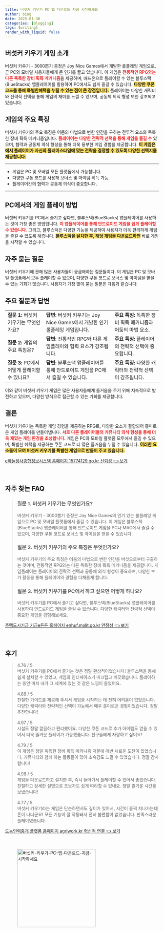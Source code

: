 ```yaml
---
title: 버섯커 키우기 PC 앱 다운로드 지금 시작하세요
author: bing
date: 2025-01-30
categories: [Blogging]
tags: [writing]
render_with_liquid: false
---
```



<h2 id='버섯커_키우기_게임소개'>버섯커 키우기 게임 소개</h2>

<p>버섯커 키우기 - 3000뽑기 증정은 Joy Nice Games에서 개발한 롤플레잉 게임으로, 곧 PC와 모바일 사용자들에게 큰 인기를 끌고 있습니다. 이 게임은 <b><span style="color: #ee2323;">전통적인 RPG와는 다른 독특한 장비 획득 메커니즘</span></b>을 제공하며, 애드온으로 플레이할 수 있는 블루스택(BlueStacks) 앱플레이어를 활용하여 PC에서도 쉽게 즐길 수 있습니다. <b><span style="background-color: #ffe066;">다양한 쿠폰 코드를 통해 특별한혜택을 누릴 수 있는 점이 큰 장점입니다.</span></b> 플레이어는 다양한 캐릭터와 전략적 선택을 통해 게임의 재미를 느낄 수 있으며, 공동체 의식 형성 또한 강조되고 있습니다.</p>

<h2 id='게임의_주요특징'>게임의 주요 특징</h2>

<p>버섯커 키우기의 주요 특징은 어둠의 마법으로 변한 인간을 구하는 전투적 요소와 독특한 장비 획득 메커니즘입니다. <b><span style="color: #ee2323;">플레이어는 다양한 전략적 선택을 통해 게임을 즐길 수</span></b> 있으며, 협력과 공동체 의식 형성을 통해 더욱 풍부한 게임 경험을 제공합니다. <b><span style="background-color: #ffe066;">이 게임은에서 플레이어가 자신의 플레이스타일에 맞는 전략을 결정할 수 있도록 다양한 선택지를 제공합니다.</span></b></p>

<hr />

<ul>
    <li>게임은 PC 및 모바일 모든 플랫폼에서 가능합니다.</li>
    <li>다양한 쿠폰 코드를 사용해 보너스 및 아이템 획득 가능.</li>
    <li>플레이어간의 협력과 공동체 의식이 중요합니다.</li>
</ul>

<hr />

<h2 id='PC에서의_게임플레이'>PC에서의 게임 플레이 방법</h2>

<p>버섯커 키우기를 PC에서 즐기고 싶다면, 블루스택(BlueStacks) 앱플레이어를 사용하는 것이 가장 좋은 방법입니다. <b><span style="color: #ee2323;">이 앱플레이어를 통해 안드로이드 게임을 쉽게 플레이할 수 있습니다.</span></b> 그리고, 블루스택은 다양한 기능을 제공하여 사용자가 더욱 편리하게 게임을 즐길 수 있도록 해줍니다. <b><span style="background-color: #ffe066;">블루스택을 설치한 후, 해당 게임을 다운로드하면</span></b> 바로 게임을 시작할 수 있습니다.</p>

<h2 id='자주_묻는_질문'>자주 묻는 질문</h2>

<p>버섯커 키우기에 관해 많은 사용자들이 궁금해하는 질문들이다. 이 게임은 PC 및 모바일 플랫폼에서 모두 플레이할 수 있으며, 다양한 쿠폰 코드로 보너스 및 아이템을 받을 수 있는 기회가 많습니다. 사용자가 가장 많이 묻는 질문은 다음과 같습니다:</p>

<h2 id='주요_질문_답변'>주요 질문과 답변</h2>

<table>
    <tr>
        <td><b>질문 1:</b> 버섯커 키우기는 무엇인가요?</td>
        <td><b>답변:</b> 버섯커 키우기는 Joy Nice Games에서 개발한 인기 롤플레잉 게임입니다.</td>
        <td><b>주요 특징:</b> 독특한 장비 획득 메커니즘과 어둠의 마법 요소.</td>
    </tr>
    <tr>
        <td><b>질문 2:</b> 게임의 주요 특징은?</td>
        <td><b>답변:</b> 전통적인 RPG와 다른 게임플레이와 협력 요소가 강조됩니다.</td>
        <td><b>주요 특징:</b> 플레이어의 전략적 선택이 중요합니다.</td>
    </tr>
    <tr>
        <td><b>질문 3:</b> PC에서 어떻게 플레이할 수 있나요?</td>
        <td><b>답변:</b> 블루스택 앱플레이어를 통해 안드로이드 게임을 PC에서 즐길 수 있습니다.</td>
        <td><b>주요 특징:</b> 다양한 캐릭터와 전략적 선택이 강조됩니다.</td>
    </tr>
</table>

<p>이와 같이 버섯커 키우기 게임은 많은 사용자들에게 즐거움을 주기 위해 지속적으로 발전하고 있으며, 다양한 방식으로 접근할 수 있는 기회를 제공합니다.</p>

<h2 id='결론'>결론</h2>

<p>버섯커 키우기는 독특한 게임 경험을 제공하는 RPG로, 다양한 요소가 결합되어 흥미로운 게임 플레이를 만들어냅니다. <b><span style="color: #ee2323;">서로 다른 플레이어들의 커뮤니티 의식 형성을 통해 더욱 재밌는 게임 환경을 조성합니다.</span></b> 게임은 PC와 모바일 플랫폼 모두에서 즐길 수 있으며, 특별한 혜택을 제공하는 쿠폰 코드로 더 많은 즐거움을 누릴 수 있습니다. <b><span style="background-color: #ffe066;">이러한 요소들이 모여 버섯커 키우기를 특별한 게임으로 만들어 주고 있습니다.</span></b></p>


<p><a class="click-button" title="e하늘장사종합정보시스템 홈페이지 15774129.go.kr 신뢰성" href="https://somered.github.io/posts/e%ED%95%98%EB%8A%98%EC%9E%A5%EC%82%AC%EC%A2%85%ED%95%A9%EC%A0%95%EB%B3%B4%EC%8B%9C%EC%8A%A4%ED%85%9C-%ED%99%88%ED%8E%98%EC%9D%B4%EC%A7%80-15774129.go.kr-%EC%8B%A0%EB%A2%B0%EC%84%B1/" rel="dofollow">e하늘장사종합정보시스템 홈페이지 15774129.go.kr 신뢰성 👈 보기</a></p><br>
<h2 id='자주_찾는_FAQ'>자주 찾는 FAQ</h2>
<div itemscope="" itemtype="https://schema.org/FAQPage"> 
<blockquote> 
<div itemscope="" itemprop="mainEntity" itemtype="https://schema.org/Question"> 
<h3 itemprop="name">질문 1. 버섯커 키우기는 무엇인가요?</h3> 
<div itemscope="" itemprop="acceptedAnswer" itemtype="https://schema.org/Answer"> 
<span itemprop="text"> 
<p>버섯커 키우기 - 3000뽑기 증정은 Joy Nice Games의 인기 있는 롤플레잉 게임으로 PC 및 모바일 플랫폼에서 즐길 수 있습니다. 이 게임은 블루스택(BlueStacks) 앱플레이어를 통해 안드로이드 게임을 PC나 MAC에서 즐길 수 있으며, 다양한 쿠폰 코드로 보너스 및 아이템을 얻을 수 있습니다.</p> 
</span> 
</div> 
</div> 
<div itemscope="" itemprop="mainEntity" itemtype="https://schema.org/Question"> 
<h3 itemprop="name">질문 2. 버섯커 키우기의 주요 특징은 무엇인가요?</h3> 
<div itemscope="" itemprop="acceptedAnswer" itemtype="https://schema.org/Answer"> 
<span itemprop="text"> 
<p>버섯커 키우기의 주요 특징은 어둠의 마법으로 변한 인간을 버섯으로부터 구출하는 것이며, 전통적인 RPG와는 다른 독특한 장비 획득 메커니즘을 제공합니다. 게임플레이는 플레이어의 전략적 선택과 공동체 의식 형성이 중요하며, 다양한 부가 활동을 통해 플레이어의 경험을 다채롭게 합니다.</p> 
</span> 
</div> 
</div> 
<div itemscope="" itemprop="mainEntity" itemtype="https://schema.org/Question"> 
<h3 itemprop="name">질문 3. 버섯커 키우기를 PC에서 하고 싶으면 어떻게 하나요?</h3> 
<div itemscope="" itemprop="acceptedAnswer" itemtype="https://schema.org/Answer"> 
<span itemprop="text"> 
<p>버섯커 키우기를 PC에서 즐기고 싶다면, 블루스택(BlueStacks) 앱플레이어를 사용하여 안드로이드 게임을 즐길 수 있습니다. 다양한 캐릭터와 전략적 선택이 중요한 게임을 경험해보세요.</p> 
</span> 
</div> 
</div> 
</blockquote> 
</div>
<p><a class="click-button" title="주택도시기금 기금e든든 홈페이지 enhuf.molit.go.kr 안정성" href="https://somered.github.io/posts/%EC%A3%BC%ED%83%9D%EB%8F%84%EC%8B%9C%EA%B8%B0%EA%B8%88-%EA%B8%B0%EA%B8%88e%EB%93%A0%EB%93%A0-%ED%99%88%ED%8E%98%EC%9D%B4%EC%A7%80-enhuf.molit.go.kr-%EC%95%88%EC%A0%95%EC%84%B1/" rel="dofollow">주택도시기금 기금e든든 홈페이지 enhuf.molit.go.kr 안정성 👈 보기</a></p><br>
<h2 id='후기'>후기</h2>
<div itemscope itemtype="https://schema.org/Product">
  <blockquote>
  <div itemprop="review" itemscope itemtype="https://schema.org/Review">
      <div itemprop="reviewRating" itemscope itemtype="https://schema.org/Rating"> <span itemprop="ratingValue">4.76</span> / <span itemprop="bestRating">5</span> </div>
      <span itemprop="reviewBody">버섯커 키우기를 PC에서 즐기는 것은 정말 환상적이었습니다! 블루스택을 통해 쉽게 설치할 수 있었고, 게임의 인터페이스가 매끄럽고 깨끗했습니다. 플레이하는 동안 마치 내가 그 세계에 있는 것 같은 느낌이 들었어요.</span>
  </div>
  <br>
  <div itemprop="review" itemscope itemtype="https://schema.org/Review">
      <div itemprop="reviewRating" itemscope itemtype="https://schema.org/Rating"> <span itemprop="ratingValue">4.88</span> / <span itemprop="bestRating">5</span> </div>
      <span itemprop="reviewBody">친절한 가이드를 제공해 주셔서 게임을 시작하는 데 전혀 어려움이 없었습니다. 다양한 캐릭터와 전략적인 선택이 가능해서 매우 흥미로운 경험이었습니다. 정말 추천합니다!</span>
  </div>
  <br>
  <div itemprop="review" itemscope itemtype="https://schema.org/Review">
      <div itemprop="reviewRating" itemscope itemtype="https://schema.org/Rating"> <span itemprop="ratingValue">4.97</span> / <span itemprop="bestRating">5</span> </div>
      <span itemprop="reviewBody">시설도 정말 깔끔하고 편리했어요. 다양한 쿠폰 코드로 추가 아이템도 얻을 수 있어서 더욱 즐거운 플레이가 가능했습니다. 친구들에게 자랑하고 싶어요!</span>
  </div>
  <br>
  <div itemprop="review" itemscope itemtype="https://schema.org/Review">
      <div itemprop="reviewRating" itemscope itemtype="https://schema.org/Rating"> <span itemprop="ratingValue">4.79</span> / <span itemprop="bestRating">5</span> </div>
      <span itemprop="reviewBody">이 게임은 정말 독특한 장비 획득 메커니즘 덕분에 매번 새로운 도전이 있었습니다. 커뮤니티와 함께 하는 활동들이 많아 소속감도 느낄 수 있었습니다. 정말 감사합니다!</span>
  </div>
  <br>
  <div itemprop="review" itemscope itemtype="https://schema.org/Review">
      <div itemprop="reviewRating" itemscope itemtype="https://schema.org/Rating"> <span itemprop="ratingValue">4.98</span> / <span itemprop="bestRating">5</span> </div>
      <span itemprop="reviewBody">게임을 다운로드하고 설치한 후, 즉시 들어가서 플레이할 수 있어서 좋았습니다. 친절하고 상세한 설명으로 초보자도 쉽게 따라할 수 있네요. 정말 즐거운 시간을 보냈습니다!</span>
  </div>
  <br>
  <div itemprop="review" itemscope itemtype="https://schema.org/Review">
      <div itemprop="reviewRating" itemscope itemtype="https://schema.org/Rating"> <span itemprop="ratingValue">4.77</span> / <span itemprop="bestRating">5</span> </div>
      <span itemprop="reviewBody">버섯커 키우기라는 게임은 단순하면서도 깊이가 있어서, 시간이 훌쩍 지나가는데 혼이 나더군요! 모든 기능이 잘 작동돼서 전혀 불편함이 없었습니다. 만족스러운 플레이였습니다.</span>
  </div>
  </blockquote>
</div>
<p><a class="click-button" title="도농인력중개 플랫폼 홈페이지 agriwork.kr 혁신적 연결" href="https://somered.github.io/posts/%EB%8F%84%EB%86%8D%EC%9D%B8%EB%A0%A5%EC%A4%91%EA%B0%9C-%ED%94%8C%EB%9E%AB%ED%8F%BC-%ED%99%88%ED%8E%98%EC%9D%B4%EC%A7%80-agriwork.kr-%ED%98%81%EC%8B%A0%EC%A0%81-%EC%97%B0%EA%B2%B0/" rel="dofollow">도농인력중개 플랫폼 홈페이지 agriwork.kr 혁신적 연결 👈 보기</a></p><br>
<figure class="image"><img src="https://somered.github.io/assets/img/thumbnail/버섯커-키우기-PC-앱-다운로드-지금-시작하세요.webp" alt="버섯커-키우기-PC-앱-다운로드-지금-시작하세요" width="256" height="256"></figure>
